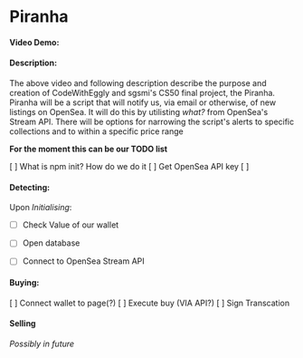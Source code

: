 # Piranha
#### Video Demo:  <URL HERE>
#### Description:

The above video and following description describe the purpose and creation of CodeWithEggly and sgsmi's CS50 final project, the Piranha.
Piranha will be a script that will notify us, via email or otherwise, of new listings on OpenSea. It will do this by utilisting *what?* from OpenSea's Stream API. 
There will be options for narrowing the script's alerts to specific collections and to within a specific price range

**For the moment this can be our TODO list**

[ ] What is npm init? How do we do it
[ ] Get OpenSea API key
[ ] 

#### Detecting:
Upon *Initialising*:
- [ ] Check Value of our wallet
- [ ] Open database
- [ ] Connect to OpenSea Stream API


#### Buying:
[ ] Connect wallet to page(?)
[ ] Execute buy (VIA API?)
[ ] Sign Transcation


#### Selling
*Possibly in future*